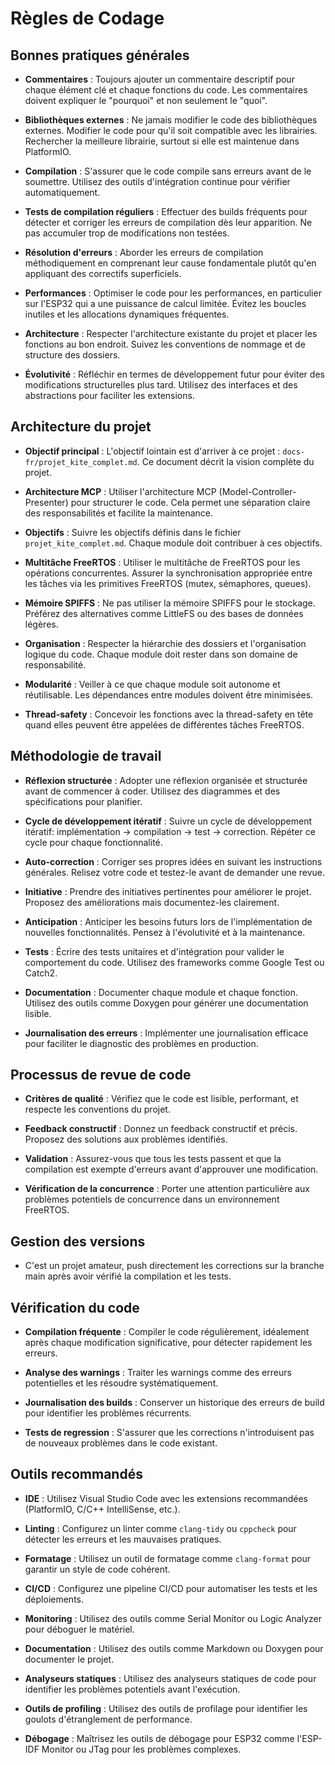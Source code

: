 # Règles de Codage

## Bonnes pratiques générales

- **Commentaires** : Toujours ajouter un commentaire descriptif pour chaque élément clé et chaque fonctions du code. Les commentaires doivent expliquer le "pourquoi" et non seulement le "quoi".

- **Bibliothèques externes** : Ne jamais modifier le code des bibliothèques externes. Modifier le code pour qu'il soit compatible avec les librairies. Rechercher la meilleure librairie, surtout si elle est maintenue dans PlatformIO.

- **Compilation** : S'assurer que le code compile sans erreurs avant de le soumettre. Utilisez des outils d'intégration continue pour vérifier automatiquement.

- **Tests de compilation réguliers** : Effectuer des builds fréquents pour détecter et corriger les erreurs de compilation dès leur apparition. Ne pas accumuler trop de modifications non testées.

- **Résolution d'erreurs** : Aborder les erreurs de compilation méthodiquement en comprenant leur cause fondamentale plutôt qu'en appliquant des correctifs superficiels.

- **Performances** : Optimiser le code pour les performances, en particulier sur l'ESP32 qui a une puissance de calcul limitée. Évitez les boucles inutiles et les allocations dynamiques fréquentes.

- **Architecture** : Respecter l'architecture existante du projet et placer les fonctions au bon endroit. Suivez les conventions de nommage et de structure des dossiers.

- **Évolutivité** : Réfléchir en termes de développement futur pour éviter des modifications structurelles plus tard. Utilisez des interfaces et des abstractions pour faciliter les extensions.

## Architecture du projet

- **Objectif principal** : L'objectif lointain est d'arriver à ce projet : `docs-fr/projet_kite_complet.md`. Ce document décrit la vision complète du projet.

- **Architecture MCP** : Utiliser l'architecture MCP (Model-Controller-Presenter) pour structurer le code. Cela permet une séparation claire des responsabilités et facilite la maintenance.

- **Objectifs** : Suivre les objectifs définis dans le fichier `projet_kite_complet.md`. Chaque module doit contribuer à ces objectifs.

- **Multitâche FreeRTOS** : Utiliser le multitâche de FreeRTOS pour les opérations concurrentes. Assurer la synchronisation appropriée entre les tâches via les primitives FreeRTOS (mutex, sémaphores, queues).

- **Mémoire SPIFFS** : Ne pas utiliser la mémoire SPIFFS pour le stockage. Préférez des alternatives comme LittleFS ou des bases de données légères.

- **Organisation** : Respecter la hiérarchie des dossiers et l'organisation logique du code. Chaque module doit rester dans son domaine de responsabilité.

- **Modularité** : Veiller à ce que chaque module soit autonome et réutilisable. Les dépendances entre modules doivent être minimisées.

- **Thread-safety** : Concevoir les fonctions avec la thread-safety en tête quand elles peuvent être appelées de différentes tâches FreeRTOS.

## Méthodologie de travail

- **Réflexion structurée** : Adopter une réflexion organisée et structurée avant de commencer à coder. Utilisez des diagrammes et des spécifications pour planifier.

- **Cycle de développement itératif** : Suivre un cycle de développement itératif: implémentation → compilation → test → correction. Répéter ce cycle pour chaque fonctionnalité.

- **Auto-correction** : Corriger ses propres idées en suivant les instructions générales. Relisez votre code et testez-le avant de demander une revue.

- **Initiative** : Prendre des initiatives pertinentes pour améliorer le projet. Proposez des améliorations mais documentez-les clairement.

- **Anticipation** : Anticiper les besoins futurs lors de l'implémentation de nouvelles fonctionnalités. Pensez à l'évolutivité et à la maintenance.

- **Tests** : Écrire des tests unitaires et d'intégration pour valider le comportement du code. Utilisez des frameworks comme Google Test ou Catch2.

- **Documentation** : Documenter chaque module et chaque fonction. Utilisez des outils comme Doxygen pour générer une documentation lisible.

- **Journalisation des erreurs** : Implémenter une journalisation efficace pour faciliter le diagnostic des problèmes en production.

## Processus de revue de code

- **Critères de qualité** : Vérifiez que le code est lisible, performant, et respecte les conventions du projet.

- **Feedback constructif** : Donnez un feedback constructif et précis. Proposez des solutions aux problèmes identifiés.

- **Validation** : Assurez-vous que tous les tests passent et que la compilation est exempte d'erreurs avant d'approuver une modification.

- **Vérification de la concurrence** : Porter une attention particulière aux problèmes potentiels de concurrence dans un environnement FreeRTOS.

## Gestion des versions

- C'est un projet amateur, push directement les corrections sur la branche main après avoir vérifié la compilation et les tests.

## Vérification du code

- **Compilation fréquente** : Compiler le code régulièrement, idéalement après chaque modification significative, pour détecter rapidement les erreurs.

- **Analyse des warnings** : Traiter les warnings comme des erreurs potentielles et les résoudre systématiquement.

- **Journalisation des builds** : Conserver un historique des erreurs de build pour identifier les problèmes récurrents.

- **Tests de regression** : S'assurer que les corrections n'introduisent pas de nouveaux problèmes dans le code existant.

## Outils recommandés

- **IDE** : Utilisez Visual Studio Code avec les extensions recommandées (PlatformIO, C/C++ IntelliSense, etc.).

- **Linting** : Configurez un linter comme `clang-tidy` ou `cppcheck` pour détecter les erreurs et les mauvaises pratiques.

- **Formatage** : Utilisez un outil de formatage comme `clang-format` pour garantir un style de code cohérent.

- **CI/CD** : Configurez une pipeline CI/CD pour automatiser les tests et les déploiements.

- **Monitoring** : Utilisez des outils comme Serial Monitor ou Logic Analyzer pour déboguer le matériel.

- **Documentation** : Utilisez des outils comme Markdown ou Doxygen pour documenter le projet.

- **Analyseurs statiques** : Utilisez des analyseurs statiques de code pour identifier les problèmes potentiels avant l'exécution.

- **Outils de profiling** : Utilisez des outils de profilage pour identifier les goulots d'étranglement de performance.

- **Débogage** : Maîtrisez les outils de débogage pour ESP32 comme l'ESP-IDF Monitor ou JTag pour les problèmes complexes.